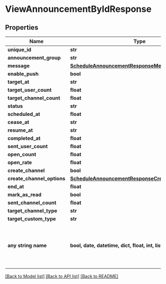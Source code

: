 # ViewAnnouncementByIdResponse


## Properties
Name | Type | Description | Notes
------------ | ------------- | ------------- | -------------
**unique_id** | **str** |  | [optional] 
**announcement_group** | **str** |  | [optional] 
**message** | [**ScheduleAnnouncementResponseMessage**](ScheduleAnnouncementResponseMessage.md) |  | [optional] 
**enable_push** | **bool** |  | [optional] 
**target_at** | **str** |  | [optional] 
**target_user_count** | **float** |  | [optional] 
**target_channel_count** | **float** |  | [optional] 
**status** | **str** |  | [optional] 
**scheduled_at** | **float** |  | [optional] 
**cease_at** | **str** |  | [optional] 
**resume_at** | **str** |  | [optional] 
**completed_at** | **float** |  | [optional] 
**sent_user_count** | **float** |  | [optional] 
**open_count** | **float** |  | [optional] 
**open_rate** | **float** |  | [optional] 
**create_channel** | **bool** |  | [optional] 
**create_channel_options** | [**ScheduleAnnouncementResponseCreateChannelOptions**](ScheduleAnnouncementResponseCreateChannelOptions.md) |  | [optional] 
**end_at** | **float** |  | [optional] 
**mark_as_read** | **bool** |  | [optional] 
**sent_channel_count** | **float** |  | [optional] 
**target_channel_type** | **str** |  | [optional] 
**target_custom_type** | **str** |  | [optional] 
**any string name** | **bool, date, datetime, dict, float, int, list, str, none_type** | any string name can be used but the value must be the correct type | [optional]

[[Back to Model list]](../README.md#documentation-for-models) [[Back to API list]](../README.md#documentation-for-api-endpoints) [[Back to README]](../README.md)


